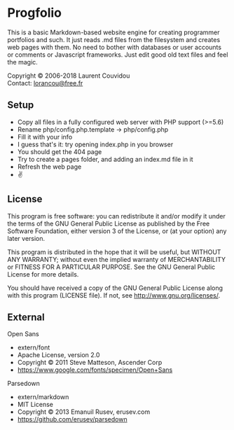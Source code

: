 Progfolio
================================================================================

This is a basic Markdown-based website engine for creating programmer
portfolios and such. It just reads .md files from the filesystem and creates web
pages with them. No need to bother with databases or user accounts or comments
or Javascript frameworks. Just edit good old text files and feel the magic.

Copyright © 2006-2018 Laurent Couvidou  
Contact: <lorancou@free.fr>

Setup
--------------------------------------------------------------------------------

- Copy all files in a fully configured web server with PHP support (>=5.6)
- Rename php/config.php.template → php/config.php
- Fill it with your info
- I guess that's it: try opening index.php in you browser
- You should get the 404 page
- Try to create a pages folder, and adding an index.md file in it
- Refresh the web page
- ✌ 

License
--------------------------------------------------------------------------------

This program is free software: you can redistribute it and/or modify it under
the terms of the GNU General Public License as published by the Free Software
Foundation, either version 3 of the License, or (at your option) any later
version.

This program is distributed in the hope that it will be useful, but WITHOUT ANY
WARRANTY; without even the implied warranty of MERCHANTABILITY or FITNESS FOR A
PARTICULAR PURPOSE.  See the GNU General Public License for more details.

You should have received a copy of the GNU General Public License along with
this program (LICENSE file). If not, see <http://www.gnu.org/licenses/>.

External
--------------------------------------------------------------------------------

Open Sans
- extern/font
- Apache License, version 2.0
- Copyright © 2011 Steve Matteson, Ascender Corp
- <https://www.google.com/fonts/specimen/Open+Sans>

Parsedown
- extern/markdown
- MIT License
- Copyright © 2013 Emanuil Rusev, erusev.com
- <https://github.com/erusev/parsedown>